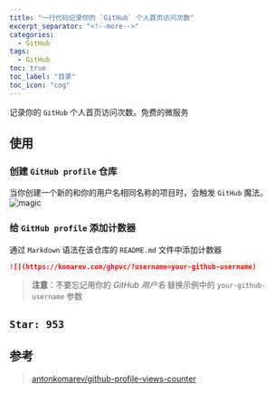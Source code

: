 ```yaml
---
title: "一行代码记录你的 `GitHub` 个人首页访问次数"
excerpt_separator: "<!--more-->"
categories:
  - GitHub
tags:
  - GitHub
toc: true
toc_label: "目录"
toc_icon: "cog"
---
```


记录你的 `GitHub` 个人首页访问次数。免费的微服务

<!--more-->

## 使用
### 创建 `GitHub profile` 仓库
当你创建一个新的和你的用户名相同名称的项目时，会触发 `GitHub` 魔法。
![magic](https://i.loli.net/2021/05/30/67hLjbHPdMN3aYl.png)

### 给 `GitHub profile` 添加计数器
通过 `Markdown` 语法在该仓库的 `README.md` 文件中添加计数器
```markdown
![](https://komarev.com/ghpvc/?username=your-github-username)
```

> **注意**：不要忘记用你的 *GitHub 用户名* 替换示例中的 `your-github-username` 参数

## `Star: 953`

## 参考
> [antonkomarev/github-profile-views-counter](https://github.com/antonkomarev/github-profile-views-counter)
